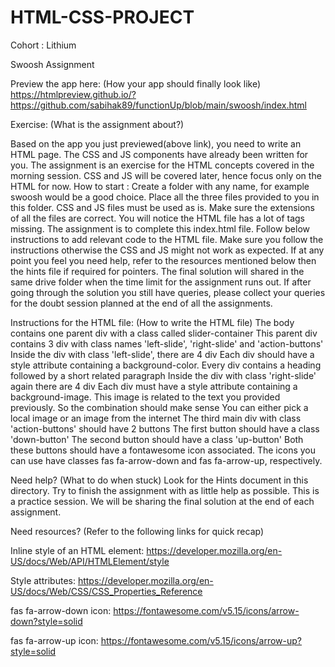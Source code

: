 # HTML-CSS-PROJECT
Cohort : Lithium



Swoosh Assignment

Preview the app here: (How your app should finally look like) https://htmlpreview.github.io/?https://github.com/sabihak89/functionUp/blob/main/swoosh/index.html

Exercise: (What is the assignment about?)

Based on the app you just previewed(above link), you need to write an HTML page. The CSS and JS components have already been written for you. The assignment is an exercise for the HTML concepts covered in the morning session. CSS and JS will be covered later, hence focus only on the HTML for now.
How to start :
Create a folder with any name, for example swoosh would be a good choice.
Place all the three files provided to you in this folder. CSS and JS files must be used as is. Make sure the extensions of all the files are correct.
You will notice the HTML file has a lot of tags missing. The assignment is to complete this index.html file. Follow below instructions to add relevant code to the HTML file. Make sure you follow the instructions otherwise the CSS and JS might not work as expected.
If at any point you feel you need help, refer to the resources mentioned below then the hints file if required for pointers.
The final solution will shared in the same drive folder when the time limit for the assignment runs out.
If after going through the solution you still have queries, please collect your queries for the doubt session planned at the end of all the assignments.



Instructions for the HTML file: (How to write the HTML file)
The body contains one parent div with a class called slider-container
This parent div contains 3 div with class names 'left-slide', 'right-slide' and 'action-buttons'
Inside the div with class 'left-slide', there are 4 div
Each div should have a style attribute containing a background-color.
Every div contains a heading followed by a short related paragraph
Inside the div with class 'right-slide' again there are 4 div
Each div must have a style attribute containing a background-image.
This image is related to the text you provided previously. So the combination should make sense
You can either pick a local image or an image from the internet
The third main div with class 'action-buttons' should have 2 buttons
The first button should have a class 'down-button'
The second button should have a class 'up-button'
Both these buttons should have a fontawesome icon associated. The icons you can use have classes fas fa-arrow-down and fas fa-arrow-up, respectively.


Need help? (What to do when stuck)
Look for the Hints document in this directory. Try to finish the assignment with as little help as possible. This is a practice session. We will be sharing the final solution at the end of each assignment.


Need resources? (Refer to the following links for quick recap)

Inline style of an HTML element:
https://developer.mozilla.org/en-US/docs/Web/API/HTMLElement/style

Style attributes: https://developer.mozilla.org/en-US/docs/Web/CSS/CSS_Properties_Reference

fas fa-arrow-down icon:
https://fontawesome.com/v5.15/icons/arrow-down?style=solid

fas fa-arrow-up icon:
https://fontawesome.com/v5.15/icons/arrow-up?style=solid
